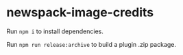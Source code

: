 # newspack-image-credits

Run `npm i` to install dependencies.

Run `npm run release:archive` to build a plugin .zip package.

